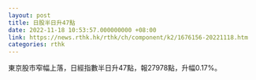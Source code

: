 ```yaml
---
layout: post
title: 日股半日升47點
date: 2022-11-18 10:53:57.000000000 +08:00
link: https://news.rthk.hk/rthk/ch/component/k2/1676156-20221118.htm
categories: rthk
---
```


東京股市窄幅上落，日經指數半日升47點，報27978點，升幅0.17%。
